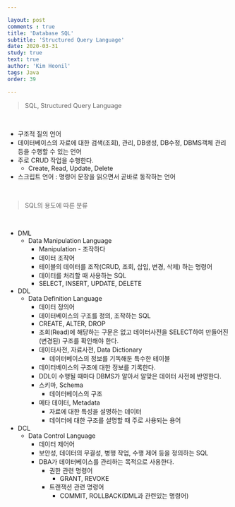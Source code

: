 ```yaml
---

layout: post
comments : true
title: 'Database SQL'
subtitle: 'Structured Query Language'
date: 2020-03-31
study: true
text: true
author: 'Kim Heonil'
tags: Java
order: 39

---
```


 

> SQL, Structured Query Language

<br>

- 구조적 질의 언어
- 데이터베이스의 자료에 대한 검색(조회), 관리, DB생성, DB수정, DBMS객체 관리 등을 수행할 수 있는 언어
- 주로 CRUD 작업을 수행한다.
  - Create, Read, Update, Delete
- 스크립트 언어 : 명령어 문장을 읽으면서 곧바로 동작하는 언어

<br>

> SQL의 용도에 따른 분류

<br>

- DML
  - Data Manipulation Language
    - Manipulation - 조작하다
    - 데이터 조작어
    - 테이블의 데이터를 조작(CRUD, 조회, 삽입, 변경, 삭제) 하는 명령어
    - 데이터를 처리할 때 사용하는 SQL
    - SELECT, INSERT, UPDATE, DELETE
- DDL
  - Data Definition Language
    - 데이터 정의어
    - 데이터베이스의 구조를 정의, 조작하는 SQL
    - CREATE, ALTER, DROP
    - 조회(Read)에 해당하는 구문은 없고 데이터사전을 SELECT하여 만들어진(변경된) 구조를 확인해야 한다.
    - 데이터사전, 자료사전, Data Dictionary
      - 데이터베이스의 정보를 기독해둔 특수한 테이블
    - 데이터베이스의 구조에 대한 정보를 기록한다.
    - DDL이 수행될 때마다 DBMS가 알아서 알맞은 데이터 사전에 반영한다.
    - 스키마, Schema
      - 데이터베이스의 구조
    - 메타 데이터, Metadata
      - 자료에 대한 특성을 설명하는 데이터
      - 데이터에 대한 구조를 설명할 때 주로 사용되는 용어
- DCL
  - Data Control Language
    - 데이터 제어어
    - 보안성, 데이터의 무결성, 병행 작업, 수행 제어 등을 정의하는 SQL
    - DBA가 데이터베이스를 관리하는 목적으로 사용한다.
      - 권한 관련 명령어
        - GRANT, REVOKE
      - 트랜잭션 관련 명령어
        - COMMIT, ROLLBACK(DML과 관련있는 명령어)


<br><br>